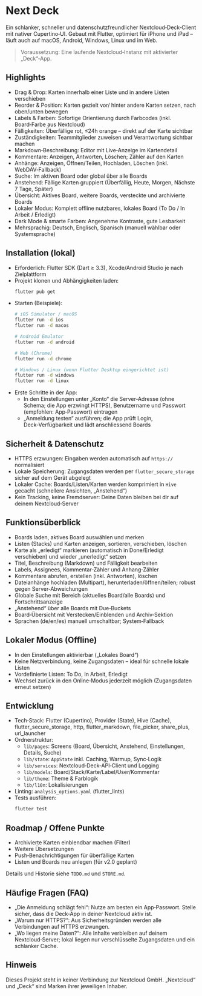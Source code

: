 # Next Deck

Ein schlanker, schneller und datenschutzfreundlicher Nextcloud‑Deck‑Client mit nativer Cupertino‑UI. Gebaut mit Flutter, optimiert für iPhone und iPad – läuft auch auf macOS, Android, Windows, Linux und im Web.

> Voraussetzung: Eine laufende Nextcloud‑Instanz mit aktivierter „Deck“‑App.


## Highlights

- Drag & Drop: Karten innerhalb einer Liste und in andere Listen verschieben
- Reorder & Position: Karten gezielt vor/ hinter andere Karten setzen, nach oben/unten bewegen
- Labels & Farben: Sofortige Orientierung durch Farbcodes (inkl. Board‑Farbe aus Nextcloud)
- Fälligkeiten: Überfällige rot, ≤24h orange – direkt auf der Karte sichtbar
- Zuständigkeiten: Teammitglieder zuweisen und Verantwortung sichtbar machen
- Markdown‑Beschreibung: Editor mit Live‑Anzeige im Kartendetail
- Kommentare: Anzeigen, Antworten, Löschen; Zähler auf den Karten
- Anhänge: Anzeigen, Öffnen/Teilen, Hochladen, Löschen (inkl. WebDAV‑Fallback)
- Suche: Im aktiven Board oder global über alle Boards
- Anstehend: Fällige Karten gruppiert (Überfällig, Heute, Morgen, Nächste 7 Tage, Später)
- Übersicht: Aktives Board, weitere Boards, versteckte und archivierte Boards
- Lokaler Modus: Komplett offline nutzbares, lokales Board (To Do / In Arbeit / Erledigt)
- Dark Mode & smarte Farben: Angenehme Kontraste, gute Lesbarkeit
- Mehrsprachig: Deutsch, Englisch, Spanisch (manuell wählbar oder Systemsprache)

## Installation (lokal)

- Erforderlich: Flutter SDK (Dart ≥ 3.3), Xcode/Android Studio je nach Zielplattform
- Projekt klonen und Abhängigkeiten laden:
  ```bash
  flutter pub get
  ```
- Starten (Beispiele):
  ```bash
  # iOS Simulator / macOS
  flutter run -d ios
  flutter run -d macos

  # Android Emulator
  flutter run -d android

  # Web (Chrome)
  flutter run -d chrome

  # Windows / Linux (wenn Flutter Desktop eingerichtet ist)
  flutter run -d windows
  flutter run -d linux
  ```
- Erste Schritte in der App:
  - In den Einstellungen unter „Konto“ die Server‑Adresse (ohne Schema; die App erzwingt HTTPS), Benutzername und Passwort (empfohlen: App‑Passwort) eintragen
  - „Anmeldung testen“ ausführen; die App prüft Login, Deck‑Verfügbarkeit und lädt anschliessend Boards


## Sicherheit & Datenschutz

- HTTPS erzwungen: Eingaben werden automatisch auf `https://` normalisiert
- Lokale Speicherung: Zugangsdaten werden per `flutter_secure_storage` sicher auf dem Gerät abgelegt
- Lokaler Cache: Boards/Listen/Karten werden komprimiert in `Hive` gecacht (schnellere Ansichten, „Anstehend“)
- Kein Tracking, keine Fremdserver: Deine Daten bleiben bei dir auf deinem Nextcloud‑Server


## Funktionsüberblick

- Boards laden, aktives Board auswählen und merken
- Listen (Stacks) und Karten anzeigen, sortieren, verschieben, löschen
- Karte als „erledigt“ markieren (automatisch in Done/Erledigt verschieben) und wieder „unerledigt“ setzen
- Titel, Beschreibung (Markdown) und Fälligkeit bearbeiten
- Labels, Assignees, Kommentar‑Zähler und Anhang‑Zähler
- Kommentare abrufen, erstellen (inkl. Antworten), löschen
- Dateianhänge hochladen (Multipart), herunterladen/öffnen/teilen; robust gegen Server‑Abweichungen
- Globale Suche mit Bereich (aktuelles Board/alle Boards) und Fortschrittsanzeige
- „Anstehend“ über alle Boards mit Due‑Buckets
- Board‑Übersicht mit Verstecken/Einblenden und Archiv‑Sektion
- Sprachen (de/en/es) manuell umschaltbar; System‑Fallback


## Lokaler Modus (Offline)

- In den Einstellungen aktivierbar („Lokales Board“)
- Keine Netzverbindung, keine Zugangsdaten – ideal für schnelle lokale Listen
- Vordefinierte Listen: To Do, In Arbeit, Erledigt
- Wechsel zurück in den Online‑Modus jederzeit möglich (Zugangsdaten erneut setzen)


## Entwicklung

- Tech‑Stack: Flutter (Cupertino), Provider (State), Hive (Cache), flutter_secure_storage, http, flutter_markdown, file_picker, share_plus, url_launcher
- Ordnerstruktur:
  - `lib/pages`: Screens (Board, Übersicht, Anstehend, Einstellungen, Details, Suche)
  - `lib/state`: `AppState` inkl. Caching, Warmup, Sync‑Logik
  - `lib/services`: Nextcloud‑Deck‑API‑Client und Logging
  - `lib/models`: Board/Stack/Karte/Label/User/Kommentar
  - `lib/theme`: Theme & Farblogik
  - `lib/l10n`: Lokalisierungen
- Linting: `analysis_options.yaml` (flutter_lints)
- Tests ausführen:
  ```bash
  flutter test
  ```


## Roadmap / Offene Punkte

- Archivierte Karten einblendbar machen (Filter)
- Weitere Übersetzungen
- Push‑Benachrichtigungen für überfällige Karten
- Listen und Boards neu anlegen (für v2.0 geplant)

Details und Historie siehe `TODO.md` und `STORE.md`.


## Häufige Fragen (FAQ)

- „Die Anmeldung schlägt fehl“: Nutze am besten ein App‑Passwort. Stelle sicher, dass die Deck‑App in deiner Nextcloud aktiv ist.
- „Warum nur HTTPS?“: Aus Sicherheitsgründen werden alle Verbindungen auf HTTPS erzwungen.
- „Wo liegen meine Daten?“: Alle Inhalte verbleiben auf deinem Nextcloud‑Server; lokal liegen nur verschlüsselte Zugangsdaten und ein schlanker Cache.


## Hinweis

Dieses Projekt steht in keiner Verbindung zur Nextcloud GmbH. „Nextcloud“ und „Deck“ sind Marken ihrer jeweiligen Inhaber.


